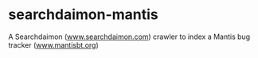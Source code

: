 searchdaimon-mantis
===================

A Searchdaimon (www.searchdaimon.com) crawler to index a Mantis bug tracker (www.mantisbt.org)